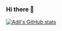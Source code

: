 ### Hi there 👋

<!--
**shahghasiadil/shahghasiadil** is a ✨ _special_ ✨ repository because its `README.md` (this file) appears on your GitHub profile.

Here are some ideas to get you started:

- 🔭 I’m currently working on ...
- 🌱 I’m currently learning ...
- 👯 I’m looking to collaborate on ...
- 🤔 I’m looking for help with ...
- 💬 Ask me about ...
- 📫 How to reach me: ...
- 😄 Pronouns: ...
- ⚡ Fun fact: ...
-->

[![Adil's GitHub stats](https://github-readme-stats.vercel.app/api?username=shahghasiadil)](https://github.com/anuraghazra/github-readme-stats)
